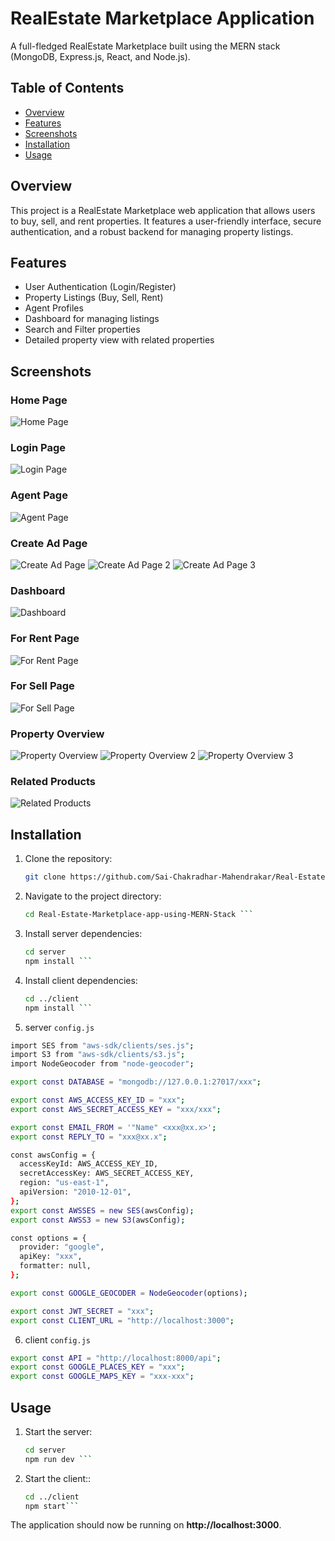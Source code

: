 # RealEstate Marketplace Application 

A full-fledged RealEstate Marketplace built using the MERN stack (MongoDB, Express.js, React, and Node.js).

## Table of Contents

- [Overview](#overview)
- [Features](#features)
- [Screenshots](#screenshots)
- [Installation](#installation)
- [Usage](#usage)

## Overview

This project is a RealEstate Marketplace web application that allows users to buy, sell, and rent properties. It features a user-friendly interface, secure authentication, and a robust backend for managing property listings.

## Features

- User Authentication (Login/Register)
- Property Listings (Buy, Sell, Rent)
- Agent Profiles
- Dashboard for managing listings
- Search and Filter properties
- Detailed property view with related properties

## Screenshots

### Home Page
![Home Page](./images/Home2.png)

### Login Page
![Login Page](./images/LoginPage.png)

### Agent Page
![Agent Page](./images/AgentPage.png)

### Create Ad Page
![Create Ad Page](./images/CreatePage.png)
![Create Ad Page 2](./images/CreatePage2.png)
![Create Ad Page 3](./images/CreatePage3.png)

### Dashboard
![Dashboard](./images/DashBoard.png)

### For Rent Page
![For Rent Page](./images/ForRent.png)

### For Sell Page
![For Sell Page](./images/ForSell.png)

### Property Overview
![Property Overview](./images/OverViewOfPlace.png)
![Property Overview 2](./images/OverViewOfPlace2.png)
![Property Overview 3](./images/OverViewOfPlace3.png)

### Related Products
![Related Products](./images/RelatedProducts.png)

## Installation

1. Clone the repository:
   ```bash
   git clone https://github.com/Sai-Chakradhar-Mahendrakar/Real-Estate-Marketplace-app-using-MERN-Stack.git ```

2. Navigate to the project directory:
   ```bash
   cd Real-Estate-Marketplace-app-using-MERN-Stack ```

3. Install server dependencies:
   ```bash
   cd server
   npm install ```

4. Install client dependencies:
   ```bash
   cd ../client
   npm install ```

5. server `config.js`

```bash
import SES from "aws-sdk/clients/ses.js";
import S3 from "aws-sdk/clients/s3.js";
import NodeGeocoder from "node-geocoder";

export const DATABASE = "mongodb://127.0.0.1:27017/xxx";

export const AWS_ACCESS_KEY_ID = "xxx";
export const AWS_SECRET_ACCESS_KEY = "xxx/xxx";

export const EMAIL_FROM = '"Name" <xxx@xx.x>';
export const REPLY_TO = "xxx@xx.x";

const awsConfig = {
  accessKeyId: AWS_ACCESS_KEY_ID,
  secretAccessKey: AWS_SECRET_ACCESS_KEY,
  region: "us-east-1",
  apiVersion: "2010-12-01",
};
export const AWSSES = new SES(awsConfig);
export const AWSS3 = new S3(awsConfig);

const options = {
  provider: "google",
  apiKey: "xxx",
  formatter: null,
};

export const GOOGLE_GEOCODER = NodeGeocoder(options);

export const JWT_SECRET = "xxx";
export const CLIENT_URL = "http://localhost:3000";

```

6. client `config.js`

```bash
export const API = "http://localhost:8000/api";
export const GOOGLE_PLACES_KEY = "xxx";
export const GOOGLE_MAPS_KEY = "xxx-xxx";
```

## Usage

1. Start the server:
   ```bash
   cd server
   npm run dev ```

2. Start the client::
   ```bash
   cd ../client
   npm start```
   
The application should now be running on <b>http://localhost:3000</b>.

